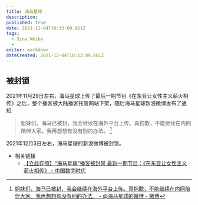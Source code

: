 ```yaml
---
title: 海马星球
description: 
published: true
date: 2021-12-04T10:13:09.661Z
tags:
  - Sina Weibo
  - 
editor: markdown
dateCreated: 2021-12-04T10:13:09.661Z
---
```


## 被封锁

2021年11月29日左右，海马星球上传了最后一期节目《在东亚让女性主义薪火相传》之后，整个播客被大陆播客托管网站下架，随后海马星球新浪微博发布了通知:

> 姐妹们，海马已被封，我会继续在海外平台上传。真抱歉，不能继续在内网陪伴大家。我再想想有没有别的办法。 [^P0OYK]

[^P0OYK]: [姐妹们，海马已被封，我会继续在海外平台上传。真抱歉，不能继续在内网陪伴大家。我再想想有没有别的办法。 - @海马星球的微博 - 微博](https://archive.ph/P0OYK "https://weibo.com/7235341041/L45beFqdf")

2021年12月3日左右，海马星球的新浪微博被封锁。

+ 相关链接
  + [【立此存照】“海马星球”播客被封禁 最新一期节目：《在东亚让女性主义薪火相传》 - 中国数字时代](https://web.archive.org/web/20211203123724/https://chinadigitaltimes.net/chinese/674014.html)
